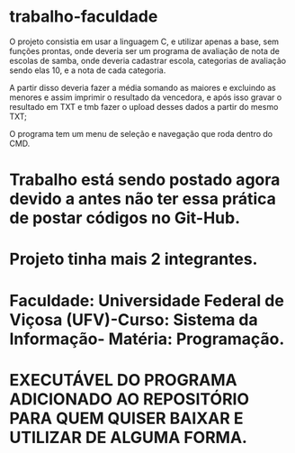 # trabalho-faculdade
 
 O projeto consistia em usar a linguagem C, e utilizar apenas a base, sem funções prontas, onde deveria ser um programa de avaliação de nota de escolas de samba, onde deveria cadastrar escola, categorias de avaliação sendo elas 10, e a nota de cada categoria.

 A partir disso deveria fazer a média somando as maiores e excluindo as menores e assim imprimir o resultado da vencedora, e após isso gravar o resultado em TXT e tmb fazer o upload desses dados a partir do mesmo TXT;

 O programa tem um menu de seleção e navegação que roda dentro do CMD.

 # Trabalho está sendo postado agora devido a antes não ter essa prática de postar códigos no Git-Hub.

 # Projeto tinha mais 2 integrantes.

 # Faculdade: Universidade Federal de Viçosa (UFV)-Curso: Sistema da Informação- Matéria: Programação.

 # EXECUTÁVEL DO PROGRAMA ADICIONADO AO REPOSITÓRIO PARA QUEM QUISER BAIXAR E UTILIZAR DE ALGUMA FORMA.